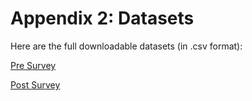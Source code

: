 # Appendix 2: Datasets

Here are the full downloadable datasets (in .csv format):

[Pre Survey](../Files/Datasets/Pre-Assessment.csv)

[Post Survey](../Files/Datasets/Post-Assessment.csv)